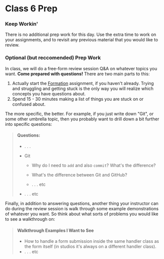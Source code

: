 # Class 6 Prep

### Keep Workin'

There is no additional prep work for this day. Use the extra time to work on your assignments, and to revisit any previous material that you would like to review.

### Optional (but reccomended) Prep Work

In class, we will do a free-form review session Q&A on whatever topics you want. **Come prepared with questions!** There are two main parts to this:

1. Actually start the [Formation][formation] assignment, if you haven't already. Trying and struggling and getting stuck is the only way you will realize which concepts you have questions about.
2. Spend 15 - 30 minutes making a list of things you are stuck on or confused about.

The more specific, the better. For example, if you just write down "Git", or some other umbrella topic, then you probably want to drill down a bit further into specific questions:

> #### Questions:
> - . . .
>
> - Git
>
>    - Why do I need to `add` and also `commit`? What's the difference?
>
>    - What's the difference between Git and GitHub?
>
>    - . . . etc
> - . . . etc

Finally, in addition to answering questions, another thing your instructor can do during the review session is walk through some example demonstrations of whatever you want. So think about what sorts of problems you would like to see a walkthrough on:

> #### Walkthrough Examples I Want to See
> - How to handle a form submission inside the same handler class as the form itself (in studios it's always on a different handler class).
> - . . . etc



[formation]: ../../assignments/formation
